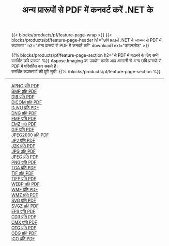﻿---
title: अन्य प्रारूपों से PDF में कनवर्ट करें .NET के 
weight: 3920
url: /hi/net/conversion/to/pdf 
lang: hi
langdirlevel: 2
locales: zh-hans,ja,it,ru,de,es,fr,nl,id,lt,pl,pt,vi,tr,ko,zh-hant,ar,hi,th,sv,cs,uk,he
description: Aspose.Imaging का उपयोग करके आप अन्य प्रारूपों से PDF में आसानी से रूपांतरित कर सकते हैं
---

{{< blocks/products/pf/feature-page-wrap >}}
{{< blocks/products/pf/feature-page-header h1="छवि फ़ाइलें .NET के माध्यम से PDF में रूपांतरण" h2="अन्य प्रारूपों से PDF में कनवर्ट करें" downloadText="डाउनलोड" >}}


{{% blocks/products/pf/feature-page-section  h2="से PDF में बदलने के लिए सभी समर्थित छवि प्रारूप" %}}
Aspose.Imaging का उपयोग करके आप आसानी से अन्य छवि प्रारूपों से PDF में परिवर्तित कर सकते हैं।
<br/>
समर्थित रूपांतरणों की पूरी सूची:
{{% /blocks/products/pf/feature-page-section %}}
<div class="container-fluid productfamilypage bg-gray">
    <div class="convertypes bg-gray agp-content section">
        <div class="container">
		<hr style="margin-left:-20px;"/>
		<div class="row other-converters">
		    <div class='col-md-2 other-converter remove-lp remove-rp'><a href="/imaging/hi/net/conversion/apng-to-pdf" >APNG प्रति PDF</a></div>
<div class='col-md-2 other-converter remove-lp remove-rp'><a href="/imaging/hi/net/conversion/bmp-to-pdf" >BMP प्रति PDF</a></div>
<div class='col-md-2 other-converter remove-lp remove-rp'><a href="/imaging/hi/net/conversion/dib-to-pdf" >DIB प्रति PDF</a></div>
<div class='col-md-2 other-converter remove-lp remove-rp'><a href="/imaging/hi/net/conversion/dicom-to-pdf" >DICOM प्रति PDF</a></div>
<div class='col-md-2 other-converter remove-lp remove-rp'><a href="/imaging/hi/net/conversion/djvu-to-pdf" >DJVU प्रति PDF</a></div>
<div class='col-md-2 other-converter remove-lp remove-rp'><a href="/imaging/hi/net/conversion/dng-to-pdf" >DNG प्रति PDF</a></div>
<div class='col-md-2 other-converter remove-lp remove-rp'><a href="/imaging/hi/net/conversion/emf-to-pdf" >EMF प्रति PDF</a></div>
<div class='col-md-2 other-converter remove-lp remove-rp'><a href="/imaging/hi/net/conversion/emz-to-pdf" >EMZ प्रति PDF</a></div>
<div class='col-md-2 other-converter remove-lp remove-rp'><a href="/imaging/hi/net/conversion/gif-to-pdf" >GIF प्रति PDF</a></div>
<div class='col-md-2 other-converter remove-lp remove-rp'><a href="/imaging/hi/net/conversion/jpeg2000-to-pdf" >JPEG2000 प्रति PDF</a></div>
<div class='col-md-2 other-converter remove-lp remove-rp'><a href="/imaging/hi/net/conversion/jp2-to-pdf" >JP2 प्रति PDF</a></div>
<div class='col-md-2 other-converter remove-lp remove-rp'><a href="/imaging/hi/net/conversion/j2k-to-pdf" >J2K प्रति PDF</a></div>
<div class='col-md-2 other-converter remove-lp remove-rp'><a href="/imaging/hi/net/conversion/jpg-to-pdf" >JPG प्रति PDF</a></div>
<div class='col-md-2 other-converter remove-lp remove-rp'><a href="/imaging/hi/net/conversion/jpeg-to-pdf" >JPEG प्रति PDF</a></div>
<div class='col-md-2 other-converter remove-lp remove-rp'><a href="/imaging/hi/net/conversion/png-to-pdf" >PNG प्रति PDF</a></div>
<div class='col-md-2 other-converter remove-lp remove-rp'><a href="/imaging/hi/net/conversion/tga-to-pdf" >TGA प्रति PDF</a></div>
<div class='col-md-2 other-converter remove-lp remove-rp'><a href="/imaging/hi/net/conversion/tif-to-pdf" >TIF प्रति PDF</a></div>
<div class='col-md-2 other-converter remove-lp remove-rp'><a href="/imaging/hi/net/conversion/tiff-to-pdf" >TIFF प्रति PDF</a></div>
<div class='col-md-2 other-converter remove-lp remove-rp'><a href="/imaging/hi/net/conversion/webp-to-pdf" >WEBP प्रति PDF</a></div>
<div class='col-md-2 other-converter remove-lp remove-rp'><a href="/imaging/hi/net/conversion/wmf-to-pdf" >WMF प्रति PDF</a></div>
<div class='col-md-2 other-converter remove-lp remove-rp'><a href="/imaging/hi/net/conversion/wmz-to-pdf" >WMZ प्रति PDF</a></div>
<div class='col-md-2 other-converter remove-lp remove-rp'><a href="/imaging/hi/net/conversion/svg-to-pdf" >SVG प्रति PDF</a></div>
<div class='col-md-2 other-converter remove-lp remove-rp'><a href="/imaging/hi/net/conversion/svgz-to-pdf" >SVGZ प्रति PDF</a></div>
<div class='col-md-2 other-converter remove-lp remove-rp'><a href="/imaging/hi/net/conversion/eps-to-pdf" >EPS प्रति PDF</a></div>
<div class='col-md-2 other-converter remove-lp remove-rp'><a href="/imaging/hi/net/conversion/cdr-to-pdf" >CDR प्रति PDF</a></div>
<div class='col-md-2 other-converter remove-lp remove-rp'><a href="/imaging/hi/net/conversion/cmx-to-pdf" >CMX प्रति PDF</a></div>
<div class='col-md-2 other-converter remove-lp remove-rp'><a href="/imaging/hi/net/conversion/otg-to-pdf" >OTG प्रति PDF</a></div>
<div class='col-md-2 other-converter remove-lp remove-rp'><a href="/imaging/hi/net/conversion/odg-to-pdf" >ODG प्रति PDF</a></div>
<div class='col-md-2 other-converter remove-lp remove-rp'><a href="/imaging/hi/net/conversion/ico-to-pdf" >ICO प्रति PDF</a></div>
                </div>
        </div>
    </div>
</div>
<br/>

